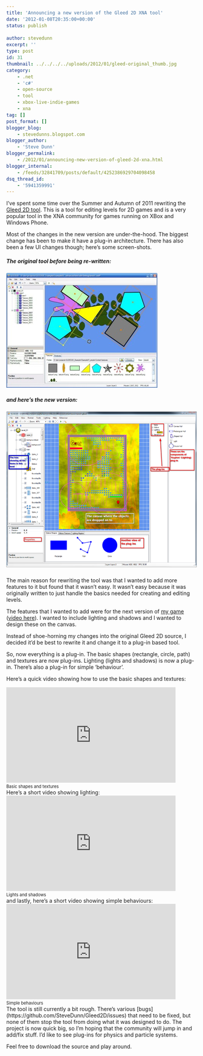 ```yaml
---
title: 'Announcing a new version of the Gleed 2D XNA tool'
date: '2012-01-08T20:35:00+00:00'
status: publish

author: stevedunn
excerpt: ''
type: post
id: 31
thumbnail: ../../../../uploads/2012/01/gleed-original_thumb.jpg
category:
    - .net
    - 'c#'
    - open-source
    - tool
    - xbox-live-indie-games
    - xna
tag: []
post_format: []
blogger_blog:
    - stevedunns.blogspot.com
blogger_author:
    - 'Steve Dunn'
blogger_permalink:
    - /2012/01/announcing-new-version-of-gleed-2d-xna.html
blogger_internal:
    - /feeds/32841709/posts/default/4252386929704098458
dsq_thread_id:
    - '5941359991'
---
```

I’ve spent some time over the Summer and Autumn of 2011 rewriting the [Gleed 2D tool](https://github.com/SteveDunn/Gleed2D/wiki). This is a tool for editing levels for 2D games and is a very popular tool in the XNA community for games running on XBox and Windows Phone.

Most of the changes in the new version are under-the-hood. The biggest change has been to make it have a plug-in architecture. There has also been a few UI changes though; here’s some screen-shots.

##### The original tool before being re-written:

[![gleed-original](../../../../uploads/2012/01/gleed-original_thumb.jpg "gleed-original")](/wp-content/uploads/2012/01/gleed-original_thumb.jpg)

##### and here’s the new version:

##### [![new-annotated](../../../../uploads/2012/01/new-annotated_thumb.png "new-annotated")](/wp-content/uploads/2012/01/new-annotated_thumb.png)

The main reason for rewriting the tool was that I wanted to add more features to it but found that it wasn’t easy. It wasn’t easy because it was originally written to just handle the basics needed for creating and editing levels.

The features that I wanted to add were for the next version of [my game](http://marketplace.xbox.com/en-US/Product/Crazy-Balloon-Lite/66acd000-77fe-1000-9115-d80258550914) ([video here](http://www.youtube.com/watch?v=-H3099NgokM)). I wanted to include lighting and shadows and I wanted to design these on the canvas.

Instead of shoe-horning my changes into the original Gleed 2D source, I decided it’d be best to rewrite it and change it to a plug-in based tool.

So, now everything is a plug-in. The basic shapes (rectangle, circle, path) and textures are now plug-ins. Lighting (lights and shadows) is now a plug-in. There’s also a plug-in for simple ‘behaviour’.

Here’s a quick video showing how to use the basic shapes and textures:

<div style="padding-bottom: 0px; margin: 0px; padding-left: 0px; padding-right: 0px; display: inline; float: none; padding-top: 0px"><div><object height="252" width="448"><param name="movie" value="http://www.youtube.com/v/9UitcINDDjc?hl=en&hd=1"></param><embed height="252" src="http://www.youtube.com/v/9UitcINDDjc?hl=en&hd=1" type="application/x-shockwave-flash" width="448"></embed></object></div><div style="width:448px;clear:both;font-size:.8em">Basic shapes and textures</div></div>Here’s a short video showing lighting:

<div style="padding-bottom: 0px; margin: 0px; padding-left: 0px; padding-right: 0px; display: inline; float: none; padding-top: 0px"><div><object height="252" width="448"><param name="movie" value="http://www.youtube.com/v/2a4shMgRQrk?hl=en&hd=1"></param><embed height="252" src="http://www.youtube.com/v/2a4shMgRQrk?hl=en&hd=1" type="application/x-shockwave-flash" width="448"></embed></object></div><div style="width:448px;clear:both;font-size:.8em">Lights and shadows</div></div>and lastly, here’s a short video showing simple behaviours:

<div style="padding-bottom: 0px; margin: 0px; padding-left: 0px; padding-right: 0px; display: inline; float: none; padding-top: 0px"><div><object height="252" width="448"><param name="movie" value="http://www.youtube.com/v/rFReB6OzYT0?hl=en&hd=1"></param><embed height="252" src="http://www.youtube.com/v/rFReB6OzYT0?hl=en&hd=1" type="application/x-shockwave-flash" width="448"></embed></object></div><div style="width:448px;clear:both;font-size:.8em">Simple behaviours</div></div>The tool is still currently a bit rough. There’s various [bugs](https://github.com/SteveDunn/Gleed2D/issues) that need to be fixed, but none of them stop the tool from doing what it was designed to do. The project is now quick big, so I’m hoping that the community will jump in and add/fix stuff. I’d like to see plug-ins for physics and particle systems.

Feel free to download the source and play around.
